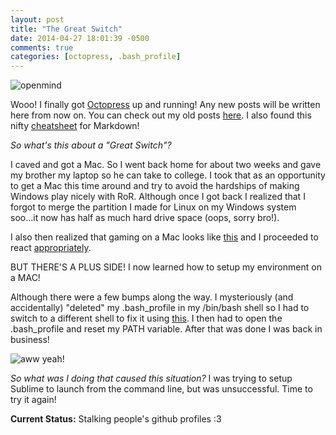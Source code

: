 ```yaml
---
layout: post
title: "The Great Switch"
date: 2014-04-27 18:01:39 -0500
comments: true
categories: [octopress, .bash_profile]
---
```


![openmind](http://media.giphy.com/media/auqDHeqoMMMhy/giphy.gif)

Wooo! I finally got [Octopress](http://octopress.org/) up and running! Any new posts will be written here from now on. You can check out my old posts [here](http://yufinavstheworld.tumblr.com/).
I also found this nifty [cheatsheet](https://github.com/adam-p/markdown-here/wiki/Markdown-Cheatsheet) for Markdown!

_So what's this about a "Great Switch"?_
<!-- more -->
I caved and got a Mac. So I went back home for about two weeks and gave my brother my laptop so he can take to college. I took that as an opportunity to get a Mac this time around and try to avoid the hardships of making Windows play nicely with RoR. Although once I got back I realized that I forgot to merge the partition I made for Linux on my Windows system soo...it now has half as much hard drive space (oops, sorry bro!). 

I also then realized that gaming on a Mac looks like [this](http://weknowmemes.com/wp-content/uploads/2013/09/gaming-on-a-mac-meme.jpg) and I proceeded to react [appropriately](http://www.reactiongifs.com/wp-content/uploads/2013/12/wut.gif).

BUT THERE'S A PLUS SIDE! I now learned how to setup my environment on a MAC! 

Although there were a few bumps along the way. I mysteriously (and accidentally) "deleted" my .bash_profile in my /bin/bash shell so I had to switch to a different shell to fix it using [this](http://support.apple.com/kb/TA27005). I then had to open the .bash_profile and reset my PATH variable. After that was done I was back in business! 

![aww yeah!](http://www.reactiongifs.com/wp-content/uploads/2013/06/Colbert-High-Five.gif)

_So what was I doing that caused this situation?_ I was trying to setup Sublime to launch from the command line, but was unsuccessful. Time to try it again! 


<!--_Random Stuff_

I've also decided to start Aerial Dance classes! Figured I needed a way to de-stress and stay sane. Plus you never know when that upper body strength training might come in handy~ -->

**Current Status:** Stalking people's github profiles :3

